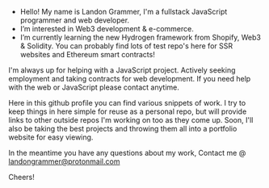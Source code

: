 - Hello! My name is Landon Grammer, I'm a fullstack JavaScript programmer and web developer.
- I’m interested in Web3 development & e-commerce.
- I’m currently learning the new Hydrogen framework from Shopify, Web3 & Solidity. You can probably find lots of test repo's here for SSR websites and Ethereum smart contracts!

I'm always up for helping with a JavaScript project. Actively seeking employment and taking contracts for web development. If you need help with the web or JavaScript please contact anytime.
 
Here in this github profile you can find various snippets of work. I try to keep things in here simple for reuse as a personal repo, but will provide links to other outside repos  I'm working on too as they come up. Soon, I'll also be taking the best projects and throwing them all into a portfolio website for easy viewing.
 
 In the meantime you have any questions about my work,
 Contact me @ landongrammer@protonmail.com
 
 Cheers!
 
 
 


